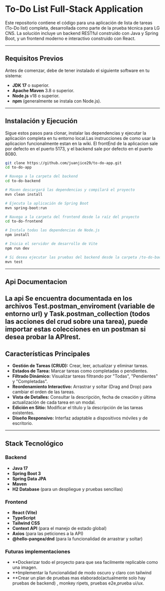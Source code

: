 ﻿# To-Do List Full-Stack Application

Este repositorio contiene el código para una aplicación de lista de tareas (To-Do list) completa, desarrollada como parte de la prueba técnica para LG CNS. La solución incluye un backend RESTful construido con Java y Spring Boot, y un frontend moderno e interactivo construido con React.

---

## Requisitos Previos

Antes de comenzar, debe de tener instalado el siguiente software en tu sistema:

* **JDK 17** o superior.
* **Apache Maven** 3.8 o superior.
* **Node.js** v18 o superior.
* **npm** (generalmente se instala con Node.js).

---

## Instalación y Ejecución

Sigue estos pasos para clonar, instalar las dependencias y ejecutar la aplicación completa en tu entorno local.Las instrucciones de como usar la aplicacion funcionalmente estan en la wiki. El frontEnd de la aplicacion sale por defecto en el puerto 5173, y el backend sale por defecto en el puerto 8080. 

```bash
git clone https://github.com/juanjice29/to-do-app.git
cd to-do-app

# Navega a la carpeta del backend
cd to-do-backend

# Maven descargará las dependencias y compilará el proyecto
mvn clean install

# Ejecuta la aplicación de Spring Boot
mvn spring-boot:run

# Navega a la carpeta del frontend desde la raíz del proyecto
cd to-do-frontend

# Instala todas las dependencias de Node.js
npm install

# Inicia el servidor de desarrollo de Vite
npm run dev

# Si desea ejecutar las pruebas del backend desde la carpeta /to-do-backend
mvn test
```
---
## Api Documentacion
La api Se encuentra documentada en los archivos Test.postman_enviroment (variable de entorno url) y Task.postman_collection (todos las acciones del crud sobre una tarea), puede importar estas colecciones en un postman si desea probar la APIrest.
---
## Características Principales

* **Gestión de Tareas (CRUD):** Crear, leer, actualizar y eliminar tareas.
* **Estados de Tarea:** Marcar tareas como completadas o pendientes.
* **Filtrado Dinámico:** Visualizar tareas filtrando por "Todas", "Pendientes" y "Completadas".
* **Reordenamiento Interactivo:** Arrastrar y soltar (Drag and Drop) para cambiar el orden de las tareas.
* **Vista de Detalles:** Consultar la descripción, fecha de creación y última actualización de cada tarea en un modal.
* **Edición en Sitio:** Modificar el título y la descripción de las tareas existentes.
* **Diseño Responsivo:** Interfaz adaptable a dispositivos móviles y de escritorio.

---

##  Stack Tecnológico

### Backend
* **Java 17**
* **Spring Boot 3**
* **Spring Data JPA**
* **Maven**
* **H2 Database** (para un despliegue y pruebas sencillas)

### Frontend
* **React (Vite)**
* **TypeScript**
* **Tailwind CSS**
* **Context API** (para el manejo de estado global)
* **Axios** (para las peticiones a la API)
* **@hello-pangea/dnd** (para la funcionalidad de arrastrar y soltar)

### Futuras implementaciones
* **Dockerizar todo el proyecto para que sea facilmente replicable como una imagen.
* **Implementar la funcionalidad de modo oscuro y claro con tailwind
* **Crear un plan de pruebas mas elaborado(actualmente solo hay pruebas de backend) , monkey ripets, pruebas e2e,prueba ui/ux.

